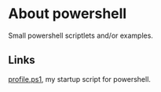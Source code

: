 # About powershell

Small powershell scriptlets and/or examples.

## Links

[profile.ps1](https://github.com/ReneNyffenegger/scripts-and-utilities/blob/master/profile.ps1), my startup script for powershell.
